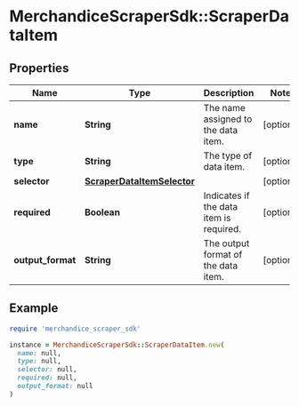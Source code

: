 # MerchandiceScraperSdk::ScraperDataItem

## Properties

| Name | Type | Description | Notes |
| ---- | ---- | ----------- | ----- |
| **name** | **String** | The name assigned to the data item. | [optional] |
| **type** | **String** | The type of data item. | [optional] |
| **selector** | [**ScraperDataItemSelector**](.md) |  | [optional] |
| **required** | **Boolean** | Indicates if the data item is required. | [optional] |
| **output_format** | **String** | The output format of the data item. | [optional] |

## Example

```ruby
require 'merchandice_scraper_sdk'

instance = MerchandiceScraperSdk::ScraperDataItem.new(
  name: null,
  type: null,
  selector: null,
  required: null,
  output_format: null
)
```

